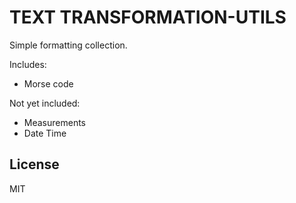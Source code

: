 # TEXT TRANSFORMATION-UTILS

Simple formatting collection.

Includes:
- Morse code

Not yet included:
- Measurements
- Date Time

## License
MIT
